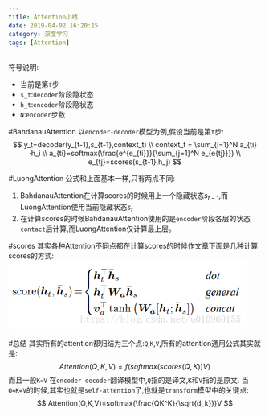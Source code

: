 ```yaml
---
title: Attention小结
date: 2019-04-02 16:20:15
category: 深度学习
tags: [Attention]
---
```


符号说明:
* 当前是第`t`步
* `s_t`:`decoder`阶段隐状态
* `h_t`:`encoder`阶段隐状态
* `N`:`encoder`步数

#BahdanauAttention
以`encoder-decoder`模型为例,假设当前是第`t`步:
$$
y_t=decoder(y_{t-1},s_{t-1},context_t) \\
context_t = \sum_{i=1}^N a_{ti}·h_i \\
a_{ti}=softmax(\frac{e^{e_{ti}}}{\sum_{j=1}^N e_{e{tj}}}) \\
e_{tj}=scores(s_{t-1},h_j)
$$

#LuongAttention
公式和上面基本一样,只有两点不同:
1. BahdanauAttention在计算scores的时候用上一个隐藏状态$s_{t-1}$,而LuongAttention使用当前隐藏状态$s_t$
2. 在计算scores的时候BahdanauAttention使用的是`encoder`阶段各层的状态`contact`后计算,而LuongAttention仅计算最上层。

#scores
其实各种Attention不同点都在计算scores的时候作文章下面是几种计算scores的方式:
![](\img\attention.png)

#总结
其实所有的attention都归结为三个点:`Q`,`K`,`V`,所有的attention通用公式其实就是:
$$
Attention(Q,K,V)=f(softmax(scores(Q,K))V)
$$
而且一般`K=V`
在`encoder-decoder`翻译模型中,`Q`指的是译文,`K`和`V`指的是原文.
当`Q=K=V`的时候,其实也就是`self-attention`了,也就是`transform`模型中的关键点:
$$
Attention(Q,K,V)=softmax(\frac{QK^K}{\sqrt{d_k}})V
$$
